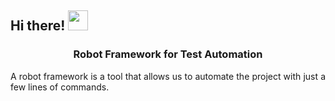 <h2 align="left">Hi there!
<img src="https://github.com/SokolovaKsenia/challenge_portfolio_KS/blob/main/images/Hi.gif.crdownload" height="32"/></h2>

<h3 dir="auto" style="text-align: center;">Robot Framework for Test Automation</h3>
<p dir="auto" style="text-align: justify;">A robot framework is a tool that allows us to automate the project with just a few lines of commands.</p> 
